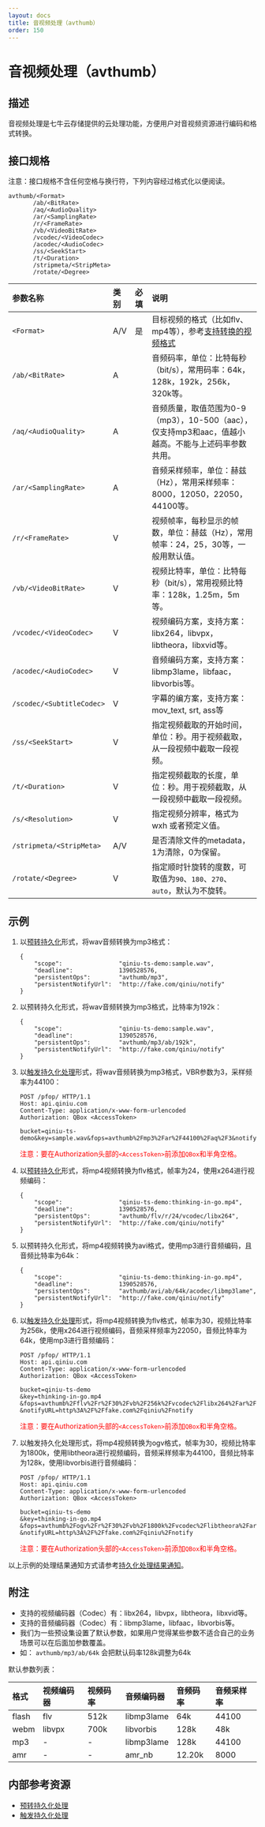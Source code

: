 ```yaml
---
layout: docs
title: 音视频处理（avthumb）
order: 150
---
```


<a id="avthumb"></a>
# 音视频处理（avthumb）

<a id="avthumb-description"></a>
## 描述

音视频处理是七牛云存储提供的云处理功能，方便用户对音视频资源进行编码和格式转换。  

<a id="avthumb-specification"></a>
## 接口规格

注意：接口规格不含任何空格与换行符，下列内容经过格式化以便阅读。  

```
avthumb/<Format>
       /ab/<BitRate>
       /aq/<AudioQuality>
       /ar/<SamplingRate>
       /r/<FrameRate>
       /vb/<VideoBitRate>
       /vcodec/<VideoCodec>
       /acodec/<AudioCodec>
       /ss/<SeekStart>
       /t/<Duration>
       /stripmeta/<StripMeta>
       /rotate/<Degree>
```

参数名称                | 类别 | 必填 | 说明
:---------------------- | :--- | :--- | :---------------------------------------------------------------
`<Format>`              | A/V  | 是   | 目标视频的格式（比如flv、mp4等），参考[支持转换的视频格式](http://ffmpeg.org/general.html#File-Formats)
`/ab/<BitRate>`         | A    |      | 音频码率，单位：比特每秒（bit/s），常用码率：64k，128k，192k，256k，320k等。 
`/aq/<AudioQuality>`    | A    |      | 音频质量，取值范围为0-9（mp3），10-500（aac），仅支持mp3和aac，值越小越高。不能与上述码率参数共用。 
`/ar/<SamplingRate>`    | A    |      | 音频采样频率，单位：赫兹（Hz），常用采样频率：8000，12050，22050，44100等。
`/r/<FrameRate>`        |  V   |      | 视频帧率，每秒显示的帧数，单位：赫兹（Hz），常用帧率：24，25，30等，一般用默认值。 
`/vb/<VideoBitRate>`    |  V   |      | 视频比特率，单位：比特每秒（bit/s），常用视频比特率：128k，1.25m，5m等。 
`/vcodec/<VideoCodec>`  |  V   |      | 视频编码方案，支持方案：libx264，libvpx，libtheora，libxvid等。 
`/acodec/<AudioCodec>`  |  V   |      | 音频编码方案，支持方案：libmp3lame，libfaac，libvorbis等。 
`/scodec/<SubtitleCodec>`|  V  |      | 字幕的编方案，支持方案：mov_text, srt, ass等
`/ss/<SeekStart>`       |  V   |      | 指定视频截取的开始时间，单位：秒。用于视频截取，从一段视频中截取一段视频。 
`/t/<Duration>`         |  V   |      | 指定视频截取的长度，单位：秒。用于视频截取，从一段视频中截取一段视频。 
`/s/<Resolution>`       |  V   |      | 指定视频分辨率，格式为 wxh 或者预定义值。 
<a id="video-strip-meta"></a><a id="avthumb-strip-meta"></a>`/stripmeta/<StripMeta>` | A/V   |      | 是否清除文件的metadata，1为清除，0为保留。
<a id="video-rotate"></a><a id="avthumb-rotate"></a>`/rotate/<Degree>` |  V   |      | 指定顺时针旋转的度数，可取值为`90`、`180`、`270`、`auto`，默认为不旋转。

<a id="avthumb-samples"></a>
## 示例

1. 以[预转持久化][persistentOpsHref]形式，将wav音频转换为mp3格式：

	```
    {
        "scope":                "qiniu-ts-demo:sample.wav",
        "deadline":             1390528576,
        "persistentOps":        "avthumb/mp3",
        "persistentNotifyUrl":  "http://fake.com/qiniu/notify"
    }
	```

2. 以预转持久化形式，将wav音频转换为mp3格式，比特率为192k：

	```
    {
        "scope":                "qiniu-ts-demo:sample.wav",
        "deadline":             1390528576,
        "persistentOps":        "avthumb/mp3/ab/192k",
        "persistentNotifyUrl":  "http://fake.com/qiniu/notify"
    }
	```

3. 以[触发持久化处理][pfopHref]形式，将wav音频转换为mp3格式，VBR参数为3，采样频率为44100：

	```
    POST /pfop/ HTTP/1.1
    Host: api.qiniu.com  
    Content-Type: application/x-www-form-urlencoded  
    Authorization: QBox <AccessToken>  

    bucket=qiniu-ts-demo&key=sample.wav&fops=avthumb%2Fmp3%2Far%2F44100%2Faq%2F3&notifyURL=http%3A%2F%2Ffake.com%2Fqiniu%2Fnotify
	```

	<span style="color: red;">注意：要在Authorization头部的`<AccessToken>`前添加`QBox`和半角空格。</span>

4. 以[预转持久化][persistentOpsHref]形式，将mp4视频转换为flv格式，帧率为24，使用x264进行视频编码：  

	```
    {
        "scope":                "qiniu-ts-demo:thinking-in-go.mp4",
        "deadline":             1390528576,
        "persistentOps":        "avthumb/flv/r/24/vcodec/libx264",
        "persistentNotifyUrl":  "http://fake.com/qiniu/notify"
    }
	```
	
5. 以预转持久化形式，将mp4视频转换为avi格式，使用mp3进行音频编码，且音频比特率为64k：  

	```
    {
        "scope":                "qiniu-ts-demo:thinking-in-go.mp4",
        "deadline":             1390528576,
        "persistentOps":        "avthumb/avi/ab/64k/acodec/libmp3lame",
        "persistentNotifyUrl":  "http://fake.com/qiniu/notify"
    }
	```

6. 以[触发持久化处理][pfopHref]形式，将mp4视频转换为flv格式，帧率为30，视频比特率为256k，使用x264进行视频编码，音频采样频率为22050，音频比特率为64k，使用mp3进行音频编码：  

	```
    POST /pfop/ HTTP/1.1
    Host: api.qiniu.com  
    Content-Type: application/x-www-form-urlencoded  
    Authorization: QBox <AccessToken>  

    bucket=qiniu-ts-demo
    &key=thinking-in-go.mp4
    &fops=avthumb%2Fflv%2Fr%2F30%2Fvb%2F256k%2Fvcodec%2Flibx264%2Far%2F22050%2Fab%2F64k%2Facodec%2Flibmp3lame
    &notifyURL=http%3A%2F%2Ffake.com%2Fqiniu%2Fnotify
	```

	<span style="color: red;">注意：要在Authorization头部的`<AccessToken>`前添加`QBox`和半角空格。</span>

7. 以触发持久化处理形式，将mp4视频转换为ogv格式，帧率为30，视频比特率为1800k，使用libtheora进行视频编码，音频采样频率为44100，音频比特率为128k，使用libvorbis进行音频编码：  

	```
    POST /pfop/ HTTP/1.1
    Host: api.qiniu.com  
    Content-Type: application/x-www-form-urlencoded  
    Authorization: QBox <AccessToken>  

    bucket=qiniu-ts-demo
    &key=thinking-in-go.mp4
    &fops=avthumb%2Fogv%2Fr%2F30%2Fvb%2F1800k%2Fvcodec%2Flibtheora%2Far%2F44100%2Fab%2F128k%2Facodec%2Flibvorbis
    &notifyURL=http%3A%2F%2Ffake.com%2Fqiniu%2Fnotify
	```

	<span style="color: red;">注意：要在Authorization头部的`<AccessToken>`前添加`QBox`和半角空格。</span>

以上示例的处理结果通知方式请参考[持久化处理结果通知][pfopNotificationHref]。  

<a id="avthumb-remarks"></a>
## 附注

- 支持的视频编码器（Codec）有：libx264，libvpx，libtheora，libxvid等。
- 支持的音频编码器（Codec）有：libmp3lame，libfaac，libvorbis等。  
- 我们为一些预设集设置了默认参数，如果用户觉得某些参数不适合自己的业务场景可以在后面加参数覆盖。
 - 如： `avthumb/mp3/ab/64k` 会把默认码率128k调整为64k

默认参数列表：  

格式         | 视频编码器 | 视频码率 | 音频编码器 | 音频码率 | 音频采样率
:----------- | :--------- | :------- | :--------- | :------- | :---------
flash        | flv        | 512k     | libmp3lame | 64k      | 44100
webm         | libvpx     | 700k     | libvorbis  | 128k     | 48k
mp3          | -          | -        | libmp3lame | 128k     | 44100
amr          | -          | -        | amr_nb     | 12.20k   | 8000

<a id="avthumb-internal-resources"></a>
## 内部参考资源

- [预转持久化处理][persistentOpsHref]
- [触发持久化处理][pfopHref]

[persistentOpsHref]: ../../security/put-policy.html#put-policy-persistent-ops "预转持久化处理"
[pfopHref]:          ../pfop/pfop.html                                        "触发持久化处理"
[pfopNotificationHref]: ../pfop/pfop.html#pfop-notification                   "持久化处理结果通知"
